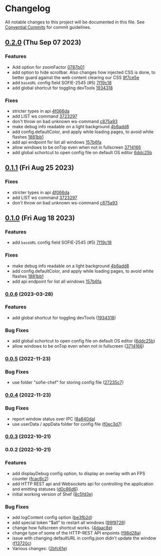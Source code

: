 # Changelog

All notable changes to this project will be documented in this file. See [Convential Commits](https://www.conventionalcommits.org/en/v1.0.0/#specification) for commit guidelines.

## [0.2.0](https://github.com/nrkno/sofie-chef/compare/v0.0.5...v0.2.0) (Thu Sep 07 2023)


### Features

* Add option for zoomFactor [0787b01](https://github.com/nrkno/sofie-chef/commit/0787b019938619d5dc237a353998494df401f4ca)
* add option to hide scrollbar. Also changes how injected CSS is done, to better guard against the web content clearing our CSS [9f7ce5e](https://github.com/nrkno/sofie-chef/commit/9f7ce5ecffd3ec5d5059a253e6d39ae49acc4c37)
* add `baseURL` config field SOFIE-2545 (#5) [7f19c18](https://github.com/nrkno/sofie-chef/commit/7f19c18f3a81b98936466e4327c2a19bbe3949db)
* add global shortcut for toggling devTools [1934318](https://github.com/nrkno/sofie-chef/commit/1934318a9b30c9ba159ef0c2e4ecdc8eb6580a0a)

### Fixes

* stricter types in api [4f066da](https://github.com/nrkno/sofie-chef/commit/4f066dabf92d7c6b68d132047f8c7fd836f0ad60)
* add LIST ws command [3723297](https://github.com/nrkno/sofie-chef/commit/3723297695bc513eecc3be68649dcd8ceebbae30)
* don't throw on bad unknown ws-command [c875a93](https://github.com/nrkno/sofie-chef/commit/c875a93baef775e6232f51bdbd95622045b28f27)
* make debug info readable on a light background [4b6add8](https://github.com/nrkno/sofie-chef/commit/4b6add83da172032c71459b802a92763bc4afc82)
* add config.defaultColor, and apply while loading pages, to avoid white flashes [1881bb1](https://github.com/nrkno/sofie-chef/commit/1881bb102c4f1d7d921f7d0789c9d23d94d01c36)
* add api endpoint for list all windows [157b6fa](https://github.com/nrkno/sofie-chef/commit/157b6fa094ed8234882fc4b6ba10eef95fed83fa)
* allow windows to be onTop even when not in fullscreen [3714166](https://github.com/nrkno/sofie-chef/commit/37141661b8dbd489bb15fc5a7593a3deed4e52b9)
* add global schortcut to open config file on default OS editor [6ddc25b](https://github.com/nrkno/sofie-chef/commit/6ddc25b6cef272b275e8cca75723cee6204368b1)

## [0.1.1](https://github.com/nrkno/sofie-chef/compare/v0.1.0...v0.1.1) (Fri Aug 25 2023)


### Fixes

* stricter types in api [4f066da](https://github.com/nrkno/sofie-chef/commit/4f066dabf92d7c6b68d132047f8c7fd836f0ad60)
* add LIST ws command [3723297](https://github.com/nrkno/sofie-chef/commit/3723297695bc513eecc3be68649dcd8ceebbae30)
* don't throw on bad unknown ws-command [c875a93](https://github.com/nrkno/sofie-chef/commit/c875a93baef775e6232f51bdbd95622045b28f27)

## [0.1.0](https://github.com/nrkno/sofie-chef/compare/v0.0.6...v0.1.0) (Fri Aug 18 2023)


### Features

* add `baseURL` config field SOFIE-2545 (#5) [7f19c18](https://github.com/nrkno/sofie-chef/commit/7f19c18f3a81b98936466e4327c2a19bbe3949db)

### Fixes

* make debug info readable on a light background [4b6add8](https://github.com/nrkno/sofie-chef/commit/4b6add83da172032c71459b802a92763bc4afc82)
* add config.defaultColor, and apply while loading pages, to avoid white flashes [1881bb1](https://github.com/nrkno/sofie-chef/commit/1881bb102c4f1d7d921f7d0789c9d23d94d01c36)
* add api endpoint for list all windows [157b6fa](https://github.com/nrkno/sofie-chef/commit/157b6fa094ed8234882fc4b6ba10eef95fed83fa)

### [0.0.6](https://github.com/nrkno/sofie-chef/compare/v0.0.5...v0.0.6) (2023-03-28)


### Features

* add global shortcut for toggling devTools ([1934318](https://github.com/nrkno/sofie-chef/commit/1934318a9b30c9ba159ef0c2e4ecdc8eb6580a0a))


### Bug Fixes

* add global schortcut to open config file on default OS editor ([6ddc25b](https://github.com/nrkno/sofie-chef/commit/6ddc25b6cef272b275e8cca75723cee6204368b1))
* allow windows to be onTop even when not in fullscreen ([3714166](https://github.com/nrkno/sofie-chef/commit/37141661b8dbd489bb15fc5a7593a3deed4e52b9))

### [0.0.5](https://github.com/nrkno/sofie-chef/compare/v0.0.4...v0.0.5) (2022-11-23)


### Bug Fixes

* use folder "sofie-chef" for storing config file ([27235c7](https://github.com/nrkno/sofie-chef/commit/27235c7166880a86d41f33827a11e5a4784d76e2))

### [0.0.4](https://github.com/nrkno/sofie-chef/compare/v0.0.3...v0.0.4) (2022-11-23)


### Bug Fixes

* report window status over IPC ([8a840da](https://github.com/nrkno/sofie-chef/commit/8a840da092b2495926740ab1b0750d2ac843be04))
* use userData / appData folder for config file ([f0ec3d7](https://github.com/nrkno/sofie-chef/commit/f0ec3d7ee710140fc38909345d1d1912566c2b07))

### [0.0.3](https://github.com/nrkno/sofie-chef/compare/v0.0.2...v0.0.3) (2022-10-21)

### 0.0.2 (2022-10-21)


### Features

* add displayDebug config option, to display an overlay with an FPS counter ([fcac6c2](https://github.com/nrkno/sofie-chef/commit/fcac6c2d94a159292d74399a2efb337df95896a5))
* add HTTP REST api and Websockets api for controlling the application and emitting statuses ([d0c86d6](https://github.com/nrkno/sofie-chef/commit/d0c86d60ed831f97505b3518220fff7394700381))
* initial working version of Shef ([8c5fd3e](https://github.com/nrkno/sofie-chef/commit/8c5fd3eb2e99e7d15ed9400c16b13dd3d2e7642d))


### Bug Fixes

* add logContent config option ([be3fb2d](https://github.com/nrkno/sofie-chef/commit/be3fb2d2f9e90119d79931f79530548367ed1184))
* add special token "$all" to restart all windows ([99f9726](https://github.com/nrkno/sofie-chef/commit/99f97268a3488c1fec82fe92a7bc9a79df59175f))
* change how fullscreen shortcut works. ([4daac8e](https://github.com/nrkno/sofie-chef/commit/4daac8ef6f2d7abf063925f1a3d06326d0456f76))
* change type of some of the HTTP-REST API enpoints ([f98d28a](https://github.com/nrkno/sofie-chef/commit/f98d28a4912c89c8c83d31fc01af86acf3cd7952))
* issue with changing defaultURL in config.json didn't update the window ([f13720c](https://github.com/nrkno/sofie-chef/commit/f13720c25e7628c3f13e9a8b3eb41bb6d9afea54))
* Various changes: ([2bfc61e](https://github.com/nrkno/sofie-chef/commit/2bfc61edd376e9989805d16f954356326605904b))
